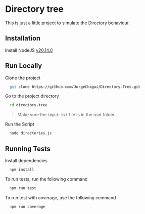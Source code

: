 # Directory tree

This is just a little project to simulate the Directory behaviour.

## Installation

Install NodeJS [v20.14.0](https://nodejs.org/en/download/package-manager/current)

## Run Locally

Clone the project

```bash
  git clone https://github.com/JorgeChagui/Directory-Tree.git
```

Go to the project directory

```bash
  cd directory-tree
```

> Make sure the `input.txt` file is in the root folder.

Run the Script

```bash
  node directories.js
```

## Running Tests

Install dependencies

```bash
  npm install
```

To run tests, run the following command

```bash
  npm run test
```

To run test with coverage, use the following command

```bash
  npm run coverage
```
